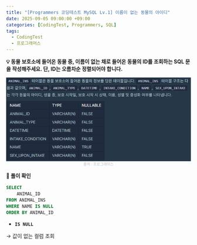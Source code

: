 ```yaml
---
title: "[Programmers 코딩테스트 MySQL Lv.1] 이름이 없는 동물의 아이디"
date: 2025-09-05 09:00:00 +09:00
categories: [CodingTest, Programmers, SQL]
tags:
  - CodingTest
  - 프로그래머스
---
```


**💡 동물 보호소에 들어온 동물 중, 이름이 없는 채로 들어온 동물의 ID를 조회하는 SQL 문을 작성해주세요. 단, ID는 오름차순 정렬되어야 합니다.**

<img src="/assets/img/CodingTest/SQL/5.png" align="center" alt="sql5">
<figcaption align="center" style="color:silver; font-size:10px;">출처 : 프로그래머스</figcaption>

**📍 풀이 확인**

```sql
SELECT
    ANIMAL_ID
FROM ANIMAL_INS
WHERE NAME IS NULL
ORDER BY ANIMAL_ID
```

- **`IS NULL`**

→ 값이 없는 컬럼 조회